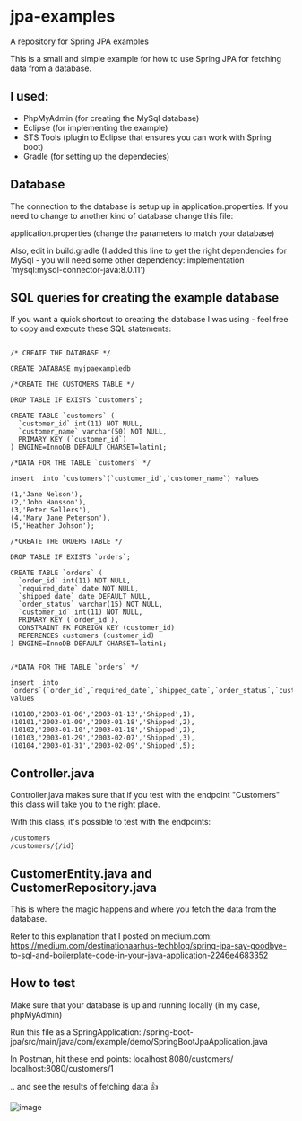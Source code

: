 # jpa-examples
A repository for Spring JPA examples

This is a small and simple example for how to use Spring JPA for fetching data from a database.

## I used:

* PhpMyAdmin (for creating the MySql database)
* Eclipse (for implementing the example)
* STS Tools (plugin to Eclipse that ensures you can work with Spring boot)
* Gradle (for setting up the dependecies)

## Database

The connection to the database is setup up in application.properties.
If you need to change to another kind of database change this file:

application.properties (change the parameters to match your database)

Also, edit in build.gradle (I added this line to get the right dependencies for MySql - you will need some other dependency: implementation 'mysql:mysql-connector-java:8.0.11')

## SQL queries for creating the example database

If you want a quick shortcut to creating the database I was using - feel free to copy and execute these SQL statements:

```

/* CREATE THE DATABASE */

CREATE DATABASE myjpaexampledb

/*CREATE THE CUSTOMERS TABLE */

DROP TABLE IF EXISTS `customers`;

CREATE TABLE `customers` (
  `customer_id` int(11) NOT NULL,
  `customer_name` varchar(50) NOT NULL,
  PRIMARY KEY (`customer_id`)
) ENGINE=InnoDB DEFAULT CHARSET=latin1;

/*DATA FOR THE TABLE `customers` */

insert  into `customers`(`customer_id`,`customer_name`) values 

(1,'Jane Nelson'),
(2,'John Hansson'),
(3,'Peter Sellers'),
(4,'Mary Jane Peterson'),
(5,'Heather Johson');

/*CREATE THE ORDERS TABLE */

DROP TABLE IF EXISTS `orders`;

CREATE TABLE `orders` (
  `order_id` int(11) NOT NULL,
  `required_date` date NOT NULL,
  `shipped_date` date DEFAULT NULL,
  `order_status` varchar(15) NOT NULL,
  `customer_id` int(11) NOT NULL,
  PRIMARY KEY (`order_id`),
  CONSTRAINT FK FOREIGN KEY (customer_id)
  REFERENCES customers (customer_id)
) ENGINE=InnoDB DEFAULT CHARSET=latin1;


/*DATA FOR THE TABLE `orders` */

insert  into `orders`(`order_id`,`required_date`,`shipped_date`,`order_status`,`customer_id`) values 

(10100,'2003-01-06','2003-01-13','Shipped',1),
(10101,'2003-01-09','2003-01-18','Shipped',2),
(10102,'2003-01-10','2003-01-18','Shipped',2),
(10103,'2003-01-29','2003-02-07','Shipped',3),
(10104,'2003-01-31','2003-02-09','Shipped',5);

```

## Controller.java

Controller.java makes sure that if you test with the endpoint "Customers" this class will take you to the right place.

With this class, it's possible to test with the endpoints:

```
/customers 
/customers/{/id}
```

## CustomerEntity.java and CustomerRepository.java

This is where the magic happens and where you fetch the data from the database.

Refer to this explanation that I posted on medium.com:
https://medium.com/destinationaarhus-techblog/spring-jpa-say-goodbye-to-sql-and-boilerplate-code-in-your-java-application-2246e4683352

## How to test

Make sure that your database is up and running locally (in my case, phpMyAdmin)

Run this file as a SpringApplication: /spring-boot-jpa/src/main/java/com/example/demo/SpringBootJpaApplication.java

In Postman, hit these end points: 
localhost:8080/customers/
localhost:8080/customers/1

.. and see the results of fetching data :+1:

 
![image](https://user-images.githubusercontent.com/45855658/114501097-9b6aec00-9c29-11eb-9292-b3e74874143c.png)
